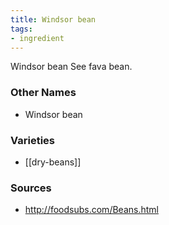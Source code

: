 ```yaml
---
title: Windsor bean
tags:
- ingredient
---
```

Windsor bean See fava bean.

### Other Names

* Windsor bean

### Varieties

* [[dry-beans]]

### Sources
* http://foodsubs.com/Beans.html
